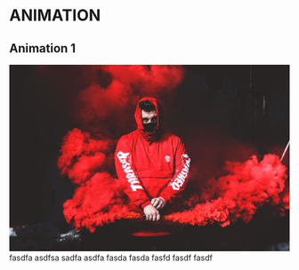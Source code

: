 # ANIMATION
## **Animation 1**
![](animation%201/2.jpg)
fasdfa
asdfsa
sadfa
asdfa
fasda
fasda
fasfd
fasdf
fasdf
